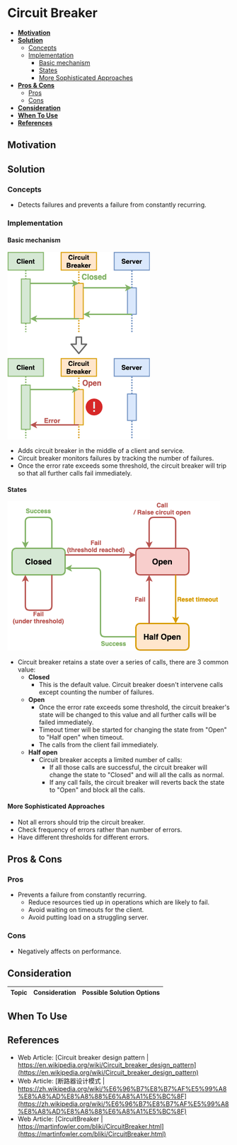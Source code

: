 # Circuit Breaker

- [**Motivation**](#motivation)
- [**Solution**](#solution)
   - [Concepts](#concepts)
   - [Implementation](#implementation)
      - [Basic mechanism](#basic-mechanism)
      - [States](#states)
      - [More Sophisticated Approaches](#more-sophisticated-approaches)
- [**Pros & Cons**](#pros--cons)
   - [Pros](#pros)
   - [Cons](#cons)
- [**Consideration**](#consideration)
- [**When To Use**](#when-to-use)
- [**References**](#references)

## Motivation

## Solution
### Concepts
- Detects failures and prevents a failure from constantly recurring.

### Implementation
#### Basic mechanism
![](../../diagrams/png/circuit_breaker_concept.png)
- Adds circuit breaker in the middle of a client and service.
- Circuit breaker monitors failures by tracking the number of failures.
- Once the error rate exceeds some threshold, the circuit breaker will trip so that all further calls fail immediately.

#### States
![](../../diagrams/png/circuit_breaker_states.png)
- Circuit breaker retains a state over a series of calls, there are 3 common value:
   - **Closed**
      - This is the default value. Circuit breaker doesn't intervene calls except counting the number of failures.
   - **Open** 
      - Once the error rate exceeds some threshold, the circuit breaker's state will be changed to this value and all further calls will be failed immediately. 
      - Timeout timer will be started for changing the state from "Open" to "Half open" when timeout.
      - The calls from the client fail immediately.
   - **Half open** 
      - Circuit breaker accepts a limited number of calls: 
         - If all those calls are successful, the circuit breaker will change the state to "Closed" and will all the calls as normal. 
         - If any call fails, the circuit breaker will reverts back the state to "Open" and block all the calls.

#### More Sophisticated Approaches
- Not all errors should trip the circuit breaker.
- Check frequency of errors rather than number of errors.
- Have different thresholds for different errors.

## Pros & Cons
### Pros
- Prevents a failure from constantly recurring.
   - Reduce resources tied up in operations which are likely to fail.
   - Avoid waiting on timeouts for the client.
   - Avoid putting load on a struggling server.

### Cons
- Negatively affects on performance.

## Consideration
| Topic | Consideration | Possible Solution Options |
|----|-----|-----|

## When To Use

## References
- Web Article: [Circuit breaker design pattern | https://en.wikipedia.org/wiki/Circuit_breaker_design_pattern](https://en.wikipedia.org/wiki/Circuit_breaker_design_pattern)
- Web Article: [断路器设计模式 | https://zh.wikipedia.org/wiki/%E6%96%B7%E8%B7%AF%E5%99%A8%E8%A8%AD%E8%A8%88%E6%A8%A1%E5%BC%8F](https://zh.wikipedia.org/wiki/%E6%96%B7%E8%B7%AF%E5%99%A8%E8%A8%AD%E8%A8%88%E6%A8%A1%E5%BC%8F)
- Web Article: [CircuitBreaker | https://martinfowler.com/bliki/CircuitBreaker.html](https://martinfowler.com/bliki/CircuitBreaker.html)
